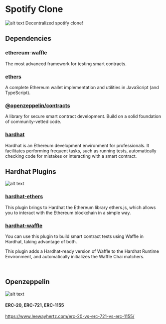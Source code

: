 # Spotify Clone

![alt text](https://www.scdn.co/i/_global/open-graph-default.png)
Decentralized spotify clone!

## Dependencies

### [ethereum-waffle](https://www.npmjs.com/package/ethereum-waffle)

The most advanced framework for testing smart contracts.

### [ethers](https://www.npmjs.com/package/ethers)

A complete Ethereum wallet implementation and utilities in JavaScript (and TypeScript).

### [@openzeppelin/contracts](https://www.npmjs.com/package/@openzeppelin/contracts)

A library for secure smart contract development. Build on a solid foundation of community-vetted code.

### [hardhat](https://www.npmjs.com/package/hardhat)

Hardhat is an Ethereum development environment for professionals. It facilitates performing frequent tasks, such as running tests, automatically checking code for mistakes or interacting with a smart contract.

## Hardhat Plugins

![alt text](https://user-images.githubusercontent.com/176499/96893278-ebc67580-1460-11eb-9530-d5df3a3d65d0.png)

### [hardhat-ethers](https://hardhat.org/plugins/nomiclabs-hardhat-ethers.html)

This plugin brings to Hardhat the Ethereum library ethers.js, which allows you to interact with the Ethereum blockchain in a simple way.

### [hardhat-waffle](https://hardhat.org/plugins/nomiclabs-hardhat-waffle.html)

You can use this plugin to build smart contract tests using Waffle in Hardhat, taking advantage of both.

This plugin adds a Hardhat-ready version of Waffle to the Hardhat Runtime Environment, and automatically initializes the Waffle Chai matchers.

<br/>

## Openzeppelin

![alt text](https://blog.openzeppelin.com/wp-content/uploads/2019/05/logo_OZ_white.png)

#### ERC-20, ERC-721, ERC-1155

https://www.leewayhertz.com/erc-20-vs-erc-721-vs-erc-1155/
